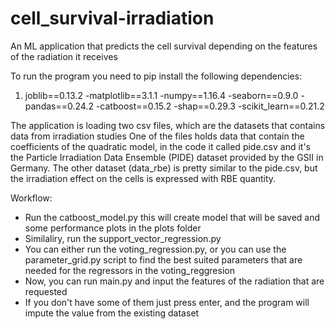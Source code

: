 # cell_survival-irradiation
An ML application that predicts the cell survival depending on the features of the radiation it receives

To run the program you need to pip install the following dependencies:
1. joblib==0.13.2
-matplotlib==3.1.1
-numpy==1.16.4
-seaborn==0.9.0
-pandas==0.24.2
-catboost==0.15.2
-shap==0.29.3
-scikit_learn==0.21.2

The application is loading two csv files, which are the datasets that contains data from irradiation studies
One of the files holds data that contain the coefficients of the quadratic model, in the code it called pide.csv and it's  the Particle Irradiation Data Ensemble (PIDE) dataset provided by the GSII in Germany.
The other dataset (data_rbe) is pretty similar to the pide.csv, but the irradiation effect on the cells is expressed with RBE quantity.

Workflow:
- Run the catboost_model.py
  this will create model that will be saved and some performance plots in the plots folder
- Similaliry, run the support_vector_regression.py
 - You can either run the voting_regression.py, or you can use the parameter_grid.py script to find the best suited parameters that are needed for the regressors in the voting_reggresion
- Now, you can run main.py and input the features of the radiation that are requested
- If you don't have some of them just press enter, and the program will impute the value from the existing dataset
